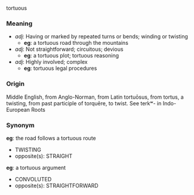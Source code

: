 tortuous
### Meaning
+ _adj_: Having or marked by repeated turns or bends; winding or twisting
    + __eg__: a tortuous road through the mountains
+ _adj_: Not straightforward; circuitous; devious
    + __eg__: a tortuous plot; tortuous reasoning
+ _adj_: Highly involved; complex
    + __eg__: tortuous legal procedures

### Origin

Middle English, from Anglo-Norman, from Latin tortuōsus, from tortus, a twisting, from past participle of torquēre, to twist. See terkʷ- in Indo-European Roots

### Synonym

__eg__: the road follows a tortuous route

+ TWISTING
+ opposite(s): STRAIGHT

__eg__: a tortuous argument

+ CONVOLUTED
+ opposite(s): STRAIGHTFORWARD


